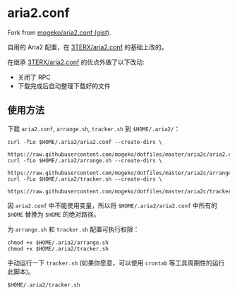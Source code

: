 # aria2.conf

Fork from [mogeko/aria2.conf (gist)](https://gist.github.com/mogeko/64a20bc441cb43a7b26e416270c10168).

自用的 Aria2 配置，在 [3TERX/aria2.conf](https://github.com/P3TERX/aria2.conf) 的基础上改的。

在继承 [3TERX/aria2.conf](https://github.com/P3TERX/aria2.conf) 的优点外做了以下改动:

- 关闭了 RPC
- 下载完成后自动整理下载好的文件

## 使用方法

下载 `aria2.conf`, `arrange.sh`, `tracker.sh` 到 `$HOME/.aria2/`：

```
curl -fLo $HOME/.aria2/aria2.conf --create-dirs \
    https://raw.githubusercontent.com/mogeko/dotfiles/master/aria2c/aria2.conf
curl -fLo $HOME/.aria2/arrange.sh --create-dirs \
    https://raw.githubusercontent.com/mogeko/dotfiles/master/aria2c/arrange.sh
curl -fLo $HOME/.aria2/tracker.sh --create-dirs \
    https://raw.githubusercontent.com/mogeko/dotfiles/master/aria2c/tracker.sh
```

因 `aria2.conf` 中不能使用变量，所以将 `$HOME/.aria2/aria2.conf` 中所有的 `$HOME` 替换为 `$HOME` 的绝对路径。

为 `arrange.sh` 和 `tracker.sh` 配置可执行权限：

```
chmod +x $HOME/.aria2/arrange.sh
chmod +x $HOME/.aria2/tracker.sh
```

手动运行一下 `tracker.sh` (如果你愿意，可以使用 `crontab` 等工具周期性的运行此脚本)。

```
$HOME/.aria2/tracker.sh
```
